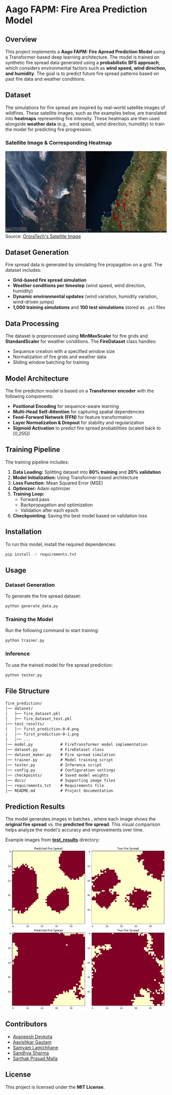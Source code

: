 # Aago FAPM: Fire Area Prediction Model

## Overview
This project implements a **Aago FAPM: Fire Apread Prediction Model** using a Transformer-based deep learning architecture. The model is trained on synthetic fire spread data generated using a **probabilistic BFS approach**, which considers environmental factors such as **wind speed, wind direction, and humidity**. The goal is to predict future fire spread patterns based on past fire data and weather conditions.


## Dataset
The simulations for fire spread are inspired by real-world satellite images of wildfires. These satellite images, such as the examples below, are translated into **heatmaps** representing fire intensity. These heatmaps are then used alongside **weather data** (e.g., wind speed, wind direction, humidity) to train the model for predicting fire progression.

### Satellite Image & Corresponding Heatmap
![Wildfire Satellite Image 1](./docs/satellite-image-ororatech.png)
Source: [OroraTech's Satellite Image](https://www.linkedin.com/pulse/how-ororatechs-technology-helped-arauco-tackle-chiles-fierce/)


## Dataset Generation
Fire spread data is generated by simulating fire propagation on a grid. The dataset includes:
- **Grid-based fire spread simulation**
- **Weather conditions per timestep** (wind speed, wind direction, humidity)
- **Dynamic environmental updates** (wind variation, humidity variation, wind-driven jumps)
- **1,000 training simulations** and **100 test simulations** stored as `.pkl` files


## Data Processing
The dataset is preprocessed using **MinMaxScaler** for fire grids and **StandardScaler** for weather conditions. The **FireDataset** class handles:
- Sequence creation with a specified window size
- Normalization of fire grids and weather data
- Sliding window batching for training

## Model Architecture
The fire prediction model is based on a **Transformer encoder** with the following components:
- **Positional Encoding** for sequence-aware learning
- **Multi-Head Self-Attention** for capturing spatial dependencies
- **Feed-Forward Network (FFN)** for feature transformation
- **Layer Normalization & Dropout** for stability and regularization
- **Sigmoid Activation** to predict fire spread probabilities (scaled back to [0,255])

## Training Pipeline
The training pipeline includes:
1. **Data Loading:** Splitting dataset into **80% training** and **20% validation**
2. **Model Initialization:** Using Transformer-based architecture
3. **Loss Function:** Mean Squared Error (MSE)
4. **Optimizer:** Adam optimizer
5. **Training Loop:**
   - Forward pass
   - Backpropagation and optimization
   - Validation after each epoch
6. **Checkpointing:** Saving the best model based on validation loss

## Installation
To run this model, install the required dependencies:
```bash
pip install -r requirements.txt
```

## Usage
### Dataset Generation
To generate the fire spread dataset:
```python
python generate_data.py
```
### Training the Model
Run the following command to start training:
```python
python trainer.py
```
### Inference
To use the trained model for fire spread prediction:
```python
python tester.py
```

## File Structure
```
fire_prediction/
│── dataset/
│   ├── fire_dataset.pkl
│   ├── fire_dataset_test.pkl
|── test_results/       
|   │── first_prediction-0-0.png
|   │── first_prediction-0-1.png
|   │── ...
│── model.py            # FireTransformer model implementation
│── dataset.py          # FireDataset class
│── dataset_maker.py    # Fire spread simulation
│── trainer.py          # Model training script
│── tester.py           # Inference script
│── config.py           # Configuration settings
│── checkpoints/        # Saved model weights
|── docs/               # Supporting image files
│── requirements.txt    # Requirements file
│── README.md           # Project documentation
```


## Prediction Results
The model generates images in batches , where each image shows the **original fire spread** vs. the **predicted fire spread**. This visual comparison helps analyze the model's accuracy and improvements over time. 

Example images from **[test_results](./test_results/)** directory:

![Original Fire vs Predicted Fire 1](test_results/first_prediction-0-510.png)
![Original Fire vs Predicted Fire 2](test_results/first_prediction-0-929.png)


## Contributors
- [Avaneesh Devkota](https://github.com/avaneeshdevkota)
- [Aavishkar Gautam](https://github.com/aavishkar6)
- [Samyam Lamichhane](https://github.com/declansam)
- [Sandhya Sharma](https://github.com/sandhya-sharrmma)
- [Sarthak Prasad Malla](https://github.com/Sarthak-Malla)


## License
This project is licensed under the **MIT License**.
